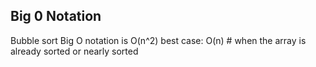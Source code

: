 ## Big 0 Notation
Bubble sort Big O notation is O(n^2)
best case: O(n) # when the array is already sorted or nearly sorted